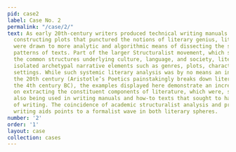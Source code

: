 ```yaml
---
pid: case2
label: Case No. 2
permalink: "/case/2/"
text: As early 20th-century writers produced technical writing manuals and aids for
  constructing plots that punctured the notions of literary genius, literary scholars
  were drawn to more analytic and algorithmic means of dissecting the structure and
  patterns of texts. Part of the larger Structuralist movement, which sought to uncover
  the common structures underlying culture, language, and society, literary structuralists
  isolated archetypal narrative elements such as genres, plots, character types, and
  settings. While such systemic literary analysis was by no means an invention of
  the 20th century (Aristotle’s Poetics painstakingly breaks down literary forms in
  the 4th century BC), the examples displayed here demonstrate an increasing focus
  on extracting the constituent components of literature, which were, simultaneously,
  also being used in writing manuals and how-to texts that sought to hack the process
  of writing. The coincidence of academic structuralist analysis and professional
  writing aids points to a formalist wave in both literary spheres.
number: '2'
order: '1'
layout: case
collection: cases
---
```

